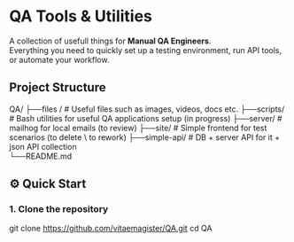 # QA Tools & Utilities

A collection of usefull things for **Manual QA Engineers**.  
Everything you need to quickly set up a testing environment, run API tools, or automate your workflow.

## Project Structure

QA/
├──files / # Useful files such as images, videos, docs etc.
├──scripts/ # Bash utilities for useful QA applications setup (in progress)
├──server/ # mailhog for local emails (to review)
├──site/ # Simple frontend for test scenarios (to delete \ to rework)
├──simple-api/ # DB + server API for it + json API collection  
└──README.md

## ⚙️ Quick Start

### 1. Clone the repository

git clone https://github.com/vitaemagister/QA.git
cd QA


